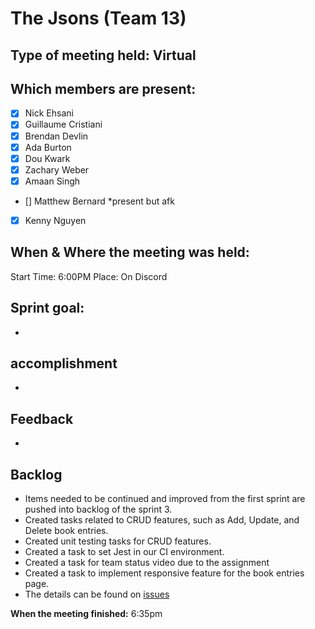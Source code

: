 # The Jsons (Team 13)

## Type of meeting held: Virtual

## Which members are present:
- [x] Nick Ehsani
- [x] Guillaume Cristiani
- [x] Brendan Devlin
- [x] Ada Burton
- [x] Dou Kwark
- [x] Zachary Weber
- [x] Amaan Singh 
- [] Matthew Bernard *present but afk
- [x] Kenny Nguyen

## When & Where the meeting was held:  
Start Time: 6:00PM Place: On Discord

## Sprint goal:
- 

## accomplishment
- 
  
## Feedback
- 



## Backlog
- Items needed to be continued and improved from the first sprint are pushed into backlog of the sprint 3.
- Created tasks related to CRUD features, such as Add, Update, and Delete book entries.
- Created unit testing tasks for CRUD features.
- Created a task to set Jest in our CI environment.
- Created a task for team status video due to the assignment
- Created a task to implement responsive feature for the book entries page.
- The details can be found on [issues](https://github.com/cse110-fa22-group13/cse110-fa22-group13/issues)

**When the meeting finished:** 6:35pm
